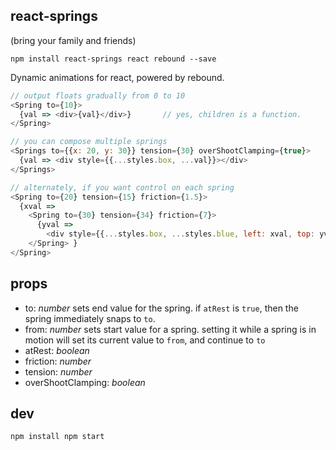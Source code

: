 react-springs
---

(bring your family and friends)

`npm install react-springs react rebound --save`

Dynamic animations for react, powered by rebound.

```js
// output floats gradually from 0 to 10
<Spring to={10}>
  {val => <div>{val}</div>}       // yes, children is a function.
</Spring>

// you can compose multiple springs
<Springs to={{x: 20, y: 30}} tension={30} overShootClamping={true}>
  {val => <div style={{...styles.box, ...val}}></div>
</Springs>

// alternately, if you want control on each spring
<Spring to={20} tension={15} friction={1.5}>
  {xval =>
    <Spring to={30} tension={34} friction={7}>
      {yval =>
        <div style={{...styles.box, ...styles.blue, left: xval, top: yval}}/> }
    </Spring> }
</Spring>
```

props
---

- to: *number* sets end value for the spring. if `atRest` is `true`, then the spring immediately snaps to `to`.
- from: *number* sets start value for a spring. setting it while a spring is in motion will set its current value to `from`, and continue to `to`
- atRest: *boolean*
- friction: *number*
- tension: *number*
- overShootClamping: *boolean*

dev
---
`npm install
npm start`